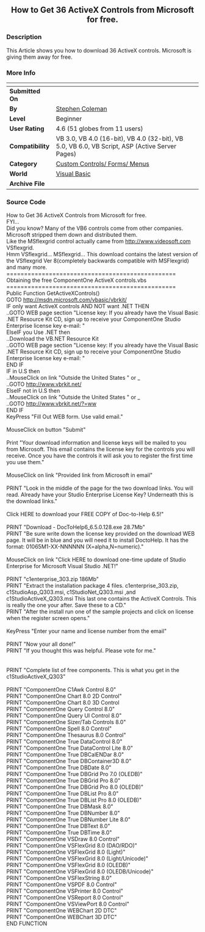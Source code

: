 ﻿<div align="center">

## How to Get 36 ActiveX Controls from Microsoft for free\.


</div>

### Description

This Article shows you how to download 36 ActiveX controls. Microsoft is giving them away for free.
 
### More Info
 


<span>             |<span>
---                |---
**Submitted On**   |
**By**             |[Stephen Coleman](https://github.com/Planet-Source-Code/PSCIndex/blob/master/ByAuthor/stephen-coleman.md)
**Level**          |Beginner
**User Rating**    |4.6 (51 globes from 11 users)
**Compatibility**  |VB 3\.0, VB 4\.0 \(16\-bit\), VB 4\.0 \(32\-bit\), VB 5\.0, VB 6\.0, VB Script, ASP \(Active Server Pages\) 
**Category**       |[Custom Controls/ Forms/  Menus](https://github.com/Planet-Source-Code/PSCIndex/blob/master/ByCategory/custom-controls-forms-menus__1-4.md)
**World**          |[Visual Basic](https://github.com/Planet-Source-Code/PSCIndex/blob/master/ByWorld/visual-basic.md)
**Archive File**   |[](https://github.com/Planet-Source-Code/stephen-coleman-how-to-get-36-activex-controls-from-microsoft-for-free__1-56454/archive/master.zip)





### Source Code

How to Get 36 ActiveX Controls from Microsoft for free.<br />
FYI…<br />
Did you know? Many of the VB6 controls come from other companies.<br />
Microsoft stripped them down and distributed them. <br />
Like the MSflexgrid control actually came from http://www.videosoft.com VSflexgrid. <br />
Hmm VSflexgrid... MSflexgrid... This download contains the latest version of the VSflexgrid Ver 8(completely backwards compatible with MSFlexgrid) and many more.<br />
================================================<br />
Obtaining the free ComponentOne ActiveX controls.vbs<br />
================================================<br />
Public Function GetActiveXControls()<br />
GOTO http://msdn.microsoft.com/vbasic/vbrkit/<br />
IF only want ActiveX controls AND NOT want .NET THEN<br />
..GOTO WEB page section "License key: If you already have the Visual Basic .NET Resource Kit CD, sign up to receive your ComponentOne Studio Enterprise license key e-mail: "<br />
ElseIF you Use .NET then<br />
..Download the VB.NET Resource Kit <br />
..GOTO WEB page section "License key: If you already have the Visual Basic .NET Resource Kit CD, sign up to receive your ComponentOne Studio Enterprise license key e-mail: "<br />
END IF<br />
IF in U.S then<br />
..MouseClick on link "Outside the United States " or _<br />
..GOTO http://www.vbrkit.net/<br />
ElseIF not in U.S then<br />
..MouseClick on link "Outside the United States " or _<br />
..GOTO http://www.vbrkit.net/?=ww<br />
END IF<br />
KeyPress "Fill Out WEB form. Use valid email."<br />
<br />
MouseClick on button "Submit"<br />
<br />
Print "Your download information and license keys will be mailed to you from Microsoft. This email contains the license key for the controls you will receive. Once you have the controls it will ask you to register the first time you use them."<br />
<br />
MouseClick on link "Provided link from Microsoft in email"<br />
<br />
PRINT "Look in the middle of the page for the two download links. You will read. Already have your Studio Enterprise License Key? Underneath this is the download links."<br />
<br />
 Click HERE to download your FREE COPY of Doc-to-Help 6.5!"<br />
<br />
PRINT "Download - DocToHelp6_6.5.0.128.exe 28.7Mb"<br />
PRINT "Be sure write down the license key provided on the download WEB page. It will be in blue and you will need it to install DoctoHelp. It has the format: 01065M1-XX-NNNNNN (X=alpha,N=numeric)."<br />
<br />
MouseClick on link "Click HERE to download one-time update of Studio Enterprise for Microsoft Visual Studio .NET!"<br />
<br />
PRINT "c1enterprise_303.zip 186Mb"<br />
PRINT "Extract the installation package 4 files. c1enterprise_303.zip, c1StudioAsp_Q303.msi, c1StudioNet_Q303.msi ,and c1StudioActiveX_Q303.msi This last one contains the ActiveX Controls. This is really the one your after. Save these to a CD."<br />
PRINT "After the install run one of the sample projects and click on license when the register screen opens."<br />
<br />
KeyPress "Enter your name and license number from the email"<br />
<br />
PRINT "Now your all done!"<br />
PRINT "If you thought this was helpful. Please vote for me."<br />
<br />
<br />
PRINT "Complete list of free components. This is what you get in the c1StudioActiveX_Q303"<br />
<br />
PRINT "ComponentOne C1Awk Control 8.0"<br />
PRINT "ComponentOne Chart 8.0 2D Control"<br />
PRINT "ComponentOne Chart 8.0 3D Control<br />
PRINT "ComponentOne Query Control 8.0"<br />
PRINT "ComponentOne Query UI Control 8.0"<br />
PRINT "ComponentOne Sizer/Tab Controls 8.0"<br />
PRINT "ComponentOne Spell 8.0 Control"<br />
PRINT "ComponentOne Thesaurus 8.0 Control"<br />
PRINT "ComponentOne True DataControl 8.0"<br />
PRINT "ComponentOne True DataControl Lite 8.0"<br />
PRINT "ComponentOne True DBCalENDar 8.0"<br />
PRINT "ComponentOne True DBContainer3D 8.0"<br />
PRINT "ComponentOne True DBDate 8.0"<br />
PRINT "ComponentOne True DBGrid Pro 7.0 (OLEDB)"<br />
PRINT "ComponentOne True DBGrid Pro 8.0"<br />
PRINT "ComponentOne True DBGrid Pro 8.0 (OLEDB)"<br />
PRINT "ComponentOne True DBList Pro 8.0"<br />
PRINT "ComponentOne True DBList Pro 8.0 (OLEDB)"<br />
PRINT "ComponentOne True DBMask 8.0"<br />
PRINT "ComponentOne True DBNumber 8.0"<br />
PRINT "ComponentOne True DBNumber Lite 8.0"<br />
PRINT "ComponentOne True DBText 8.0"<br />
PRINT "ComponentOne True DBTime 8.0"<br />
PRINT "ComponentOne VSDraw 8.0 Control"<br />
PRINT "ComponentOne VSFlexGrid 8.0 (DAO/RDO)"<br />
PRINT "ComponentOne VSFlexGrid 8.0 (Light)"<br />
PRINT "ComponentOne VSFlexGrid 8.0 (Light/Unicode)"<br />
PRINT "ComponentOne VSFlexGrid 8.0 (OLEDB)"<br />
PRINT "ComponentOne VSFlexGrid 8.0 (OLEDB/Unicode)"<br />
PRINT "ComponentOne VSFlexString 8.0"<br />
PRINT "ComponentOne VSPDF 8.0 Control"<br />
PRINT "ComponentOne VSPrinter 8.0 Control"<br />
PRINT "ComponentOne VSReport 8.0 Control"<br />
PRINT "ComponentOne VSViewPort 8.0 Control"<br />
PRINT "ComponentOne WEBChart 2D DTC"<br />
PRINT "ComponentOne WEBChart 3D DTC"<br />
END FUNCTION<br />
<br />

